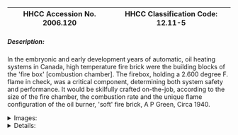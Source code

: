 | **HHCC Accession No. 2006.120** |**HHCC Classification Code:  12.11-5**|
| ----------- | ----------- |
##### Description:
In the embryonic and early development years of automatic, oil heating systems in Canada, high temperature fire brick were the building blocks of the 'fire box' [combustion chamber]. The firebox, holding a 2.600 degree F. flame in check, was a critical component, determining both system safety and performance. It would be skilfully crafted on-the-job, according to the size of the fire chamber, the combustion rate and the unique flame configuration of the oil burner, 'soft' fire brick, A P Green, Circa 1940.


<details>
	<summary>Images:</summary>
<div class="gallery gallery-wrapper--full" contenteditable="false" data-is-empty="false" data-translation="Add images" data-columns="6">
<figure class="gallery__item"><a href="#DOMAIN_NAME#gallery/12.11-5.jpg" data-size="2192x789"><img src="#DOMAIN_NAME#gallery/12.11-5-thumbnail.jpg" alt=""></a></figure>
<figure class="gallery__item"><a href="#DOMAIN_NAME#gallery/12.11-5a.jpg" data-size="2189x863"><img src="#DOMAIN_NAME#gallery/12.11-5a-thumbnail.jpg" alt=""></a></figure>
</div>
</details>


<details>
	<summary>Details:</summary>

##### Group:
12.11 Pressure Atomizing Oil Burner Equipment and Systems - Other Components and Parts

##### Make:
A P Green

##### Manufacturer:
A P Green, Toronto

##### Model:


##### Serial No.:


##### Size:
' 9 x 2.5 x 1.25 in

##### Weight:
1.5 lbs.

##### Circa:
1940

##### Rating:
Exhibit, education, and research quality, illustrating 'soft' fire brick, used as the building blocks of 'fire boxes' [combustion chambers], in the early years of automatic oil heating systems in Canada.

##### Patent Date/Number:


##### Provenance:
From York County (York Region) Ontario, once a rich agricultural hinterlands, attracting early settlement in the last years of the 18th century. Located on the north slopes of the Oak Ridges Moraine, within 20 miles of Toronto, the County would also attract early ex-urban development, to be come a wealthy market place for the emerging household and consumer technologies of the early and mid 20th century. 

This artifact was discovered in the 1950's in the used stock of T. H. Oliver, Refrigeration and Electric Sales and Service, Aurora, Ontario, an early worker in the field of agricultural, industrial and consumer technology.

##### Type and Design:


##### Construction:


##### Material:


##### Special Features:


##### Accessories:


##### Capacities:


##### Performance Characteristics:


##### Operation:


##### Control and Regulation:


##### Targeted Market Segment:


##### Consumer Acceptance:


##### Merchandising:


##### Market Price:


##### Technological Significance:
With the evolution of the industry came soft light weight fire brick, as well as pre-cast moulded refractory materials, in a range of sizes, pre-shaped for certain firing rates and fire chambers, see ID#245     
In the embryonic and early development years of automatic, oil heating systems in Canada, high temperature fire brick were the building blocks of the 'fire box' [combustion chamber]. Shaped much like regular bricks, but made from clays withstanding high temperature  
The firebox, holding a 2.600 degree F. flame in check, was a critical component, determining both system safety and performance, a matter of concern for the installer and technician. 
It would be skilfully crafted on-the-job, according to the combustion rate and the unique flame configuration of the oil burner the size of the fire chamber and the gut feel of the installer.

##### Industrial Significance:
The construction of fireboxes was an art form of the day, with all to often little for the installer to guide him in a wide range of decisions to be made, effecting the performance of the oil burner and the safety of the system see references 
Most heating automatic oil heating systems of the 1920's on into the 40's in Canada were of the 'conversion' type, typically coal and wood fired furnaces and boilers in which oil burners were installed. Wood and coal grates were removed and firebrick used to build a box like configuration, typically, but not always, with a hole at one end to receive the blast tube of the oil burner. 
The significant developments in ceramics engineering, reflected in the refractory materials of the period, should not be understated, for they made possible the evolution of automatic home heating and its seminal contribution to life in Canada. An unobtrusive technology in the public eye, the accomplishments in ceramics engineering tend to get lost in the midst of the Gee-Whiz technological achievements in combustion and electric control engineering of the 1920's and 30's. 
By the 1960's much ceramic-based combustion chamber engineering would give way to light weight stainless steel configurations, considered preferable for the new world of unitary equipment, pre-tested and shipped to the job site ready for installation.

##### Socio-economic Significance:


##### Socio-cultural Significance:


##### Donor:
G. Leslie Oliver, The T. H. Oliver HVACR Collection

##### HHCC Storage Location:


##### Tracking:


##### Bibliographic References:
Combustion Chamber for Round Boiler, For Model J-R-1 G,  Blue print, Fess Oil Burners of Canada, Limited, Toronto and Montreal, undated, Circa 1927
First-Rate Fireboxes, P 10; The Facts about Fireboxes, P13;  Hot Flames, P17; To Reduce Pulsation, P.19; 'Better Oil Heating, A Service Guide, Operation and maintenance of Oil Burners, Fuel Oil and Heat, New York, 1959.

##### Notes:


##### Related Reports:

</details>

